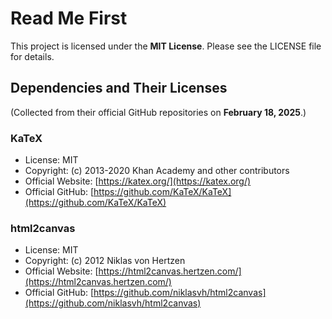 # Read Me First  

This project is licensed under the **MIT License**. Please see the LICENSE file for details.  

## Dependencies and Their Licenses  
(Collected from their official GitHub repositories on **February 18, 2025**.)  

### KaTeX  
- License: MIT  
- Copyright: (c) 2013-2020 Khan Academy and other contributors  
- Official Website: [https://katex.org/](https://katex.org/)  
- Official GitHub: [https://github.com/KaTeX/KaTeX](https://github.com/KaTeX/KaTeX)  

### html2canvas  
- License: MIT  
- Copyright: (c) 2012 Niklas von Hertzen  
- Official Website: [https://html2canvas.hertzen.com/](https://html2canvas.hertzen.com/)  
- Official GitHub: [https://github.com/niklasvh/html2canvas](https://github.com/niklasvh/html2canvas)  
